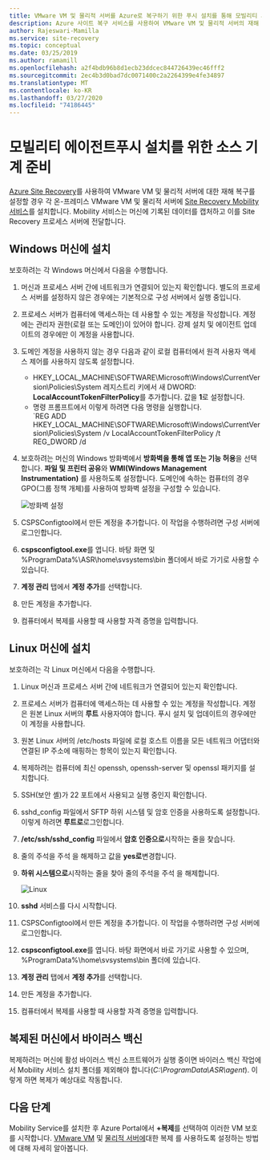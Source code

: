 ```yaml
---
title: VMware VM 및 물리적 서버를 Azure로 복구하기 위한 푸시 설치를 통해 모빌리티 서비스를 설치할 소스 컴퓨터 준비 | 마이크로 소프트 문서
description: Azure 사이트 복구 서비스를 사용하여 VMware VM 및 물리적 서버의 재해 복구를 위해 푸시 설치를 통해 서버가 이동성 에이전트를 설치하도록 준비하는 방법을 알아봅니다.
author: Rajeswari-Mamilla
ms.service: site-recovery
ms.topic: conceptual
ms.date: 03/25/2019
ms.author: ramamill
ms.openlocfilehash: a2f4bdb96b8d1ecb23ddcec844726439ec46fff2
ms.sourcegitcommit: 2ec4b3d0bad7dc0071400c2a2264399e4fe34897
ms.translationtype: MT
ms.contentlocale: ko-KR
ms.lasthandoff: 03/27/2020
ms.locfileid: "74186445"
---
```

# <a name="prepare-source-machine-for-push-installation-of-mobility-agent"></a>모빌리티 에이전트푸시 설치를 위한 소스 기계 준비

[Azure Site Recovery](site-recovery-overview.md)를 사용하여 VMware VM 및 물리적 서버에 대한 재해 복구를 설정할 경우 각 온-프레미스 VMware VM 및 물리적 서버에 [Site Recovery Mobility 서비스](vmware-physical-mobility-service-overview.md)를 설치합니다.  Mobility 서비스는 머신에 기록된 데이터를 캡처하고 이를 Site Recovery 프로세스 서버에 전달합니다.

## <a name="install-on-windows-machine"></a>Windows 머신에 설치

보호하려는 각 Windows 머신에서 다음을 수행합니다.

1. 머신과 프로세스 서버 간에 네트워크가 연결되어 있는지 확인합니다. 별도의 프로세스 서버를 설정하지 않은 경우에는 기본적으로 구성 서버에서 실행 중입니다.
1. 프로세스 서버가 컴퓨터에 액세스하는 데 사용할 수 있는 계정을 작성합니다. 계정에는 관리자 권한(로컬 또는 도메인)이 있어야 합니다. 강제 설치 및 에이전트 업데이트의 경우에만 이 계정을 사용합니다.
2. 도메인 계정을 사용하지 않는 경우 다음과 같이 로컬 컴퓨터에서 원격 사용자 액세스 제어를 사용하지 않도록 설정합니다.
    - HKEY_LOCAL_MACHINE\SOFTWARE\Microsoft\Windows\CurrentVersion\Policies\System 레지스트리 키에서 새 DWORD: **LocalAccountTokenFilterPolicy**를 추가합니다. 값을 **1**로 설정합니다.
    -  명령 프롬프트에서 이렇게 하려면 다음 명령을 실행합니다.  
   `REG ADD HKEY_LOCAL_MACHINE\SOFTWARE\Microsoft\Windows\CurrentVersion\Policies\System /v LocalAccountTokenFilterPolicy /t REG_DWORD /d
3. 보호하려는 머신의 Windows 방화벽에서 **방화벽을 통해 앱 또는 기능 허용**을 선택합니다. **파일 및 프린터 공유**와 **WMI(Windows Management Instrumentation)** 를 사용하도록 설정합니다. 도메인에 속하는 컴퓨터의 경우 GPO(그룹 정책 개체)를 사용하여 방화벽 설정을 구성할 수 있습니다.

   ![방화벽 설정](./media/vmware-azure-install-mobility-service/mobility1.png)

4. CSPSConfigtool에서 만든 계정을 추가합니다. 이 작업을 수행하려면 구성 서버에 로그인합니다.
5. **cspsconfigtool.exe**를 엽니다. 바탕 화면 및 %ProgramData%\ASR\home\svsystems\bin 폴더에서 바로 가기로 사용할 수 있습니다.
6. **계정 관리** 탭에서 **계정 추가**를 선택합니다.
7. 만든 계정을 추가합니다.
8. 컴퓨터에서 복제를 사용할 때 사용할 자격 증명을 입력합니다.

## <a name="install-on-linux-machine"></a>Linux 머신에 설치

보호하려는 각 Linux 머신에서 다음을 수행합니다.

1. Linux 머신과 프로세스 서버 간에 네트워크가 연결되어 있는지 확인합니다.
2. 프로세스 서버가 컴퓨터에 액세스하는 데 사용할 수 있는 계정을 작성합니다. 계정은 원본 Linux 서버의 **루트** 사용자여야 합니다. 푸시 설치 및 업데이트의 경우에만 이 계정을 사용합니다.
3. 원본 Linux 서버의 /etc/hosts 파일에 로컬 호스트 이름을 모든 네트워크 어댑터와 연결된 IP 주소에 매핑하는 항목이 있는지 확인합니다.
4. 복제하려는 컴퓨터에 최신 openssh, openssh-server 및 openssl 패키지를 설치합니다.
5. SSH(보안 셸)가 22 포트에서 사용되고 실행 중인지 확인합니다.
4. sshd_config 파일에서 SFTP 하위 시스템 및 암호 인증을 사용하도록 설정합니다. 이렇게 하려면 **루트로**로그인합니다.
5. **/etc/ssh/sshd_config** 파일에서 **암호 인증으로**시작하는 줄을 찾습니다.
6. 줄의 주석을 주석 을 해제하고 값을 **yes로**변경합니다.
7. **하위 시스템으로**시작하는 줄을 찾아 줄의 주석을 주석 을 해제합니다.

      ![Linux](./media/vmware-azure-install-mobility-service/mobility2.png)

8. **sshd** 서비스를 다시 시작합니다.
9. CSPSConfigtool에서 만든 계정을 추가합니다. 이 작업을 수행하려면 구성 서버에 로그인합니다.
10. **cspsconfigtool.exe**를 엽니다. 바탕 화면에서 바로 가기로 사용할 수 있으며, %ProgramData%\home\svsystems\bin 폴더에 있습니다.
11. **계정 관리** 탭에서 **계정 추가**를 선택합니다.
12. 만든 계정을 추가합니다.
13. 컴퓨터에서 복제를 사용할 때 사용할 자격 증명을 입력합니다.

## <a name="anti-virus-on-replicated-machines"></a>복제된 머신에서 바이러스 백신

복제하려는 머신에 활성 바이러스 백신 소프트웨어가 실행 중이면 바이러스 백신 작업에서 Mobility 서비스 설치 폴더를 제외해야 합니다(*C:\ProgramData\ASR\agent*). 이렇게 하면 복제가 예상대로 작동합니다.

## <a name="next-steps"></a>다음 단계

Mobility Service를 설치한 후 Azure Portal에서 **+복제**를 선택하여 이러한 VM 보호를 시작합니다. [VMware VM](vmware-azure-enable-replication.md) 및 [물리적 서버에](physical-azure-disaster-recovery.md#enable-replication)대한 복제 를 사용하도록 설정하는 방법에 대해 자세히 알아봅니다.


